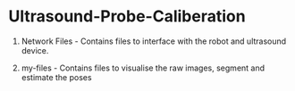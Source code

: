 # Ultrasound-Probe-Caliberation

1. Network Files - Contains files to interface with the robot and ultrasound device.

2. my-files -  Contains files to visualise the raw images, segment and estimate the poses

	
